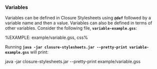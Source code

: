 ### Variables

Variables can be defined in Closure Stylesheets using **`@def`** followed by a
variable name and then a value. Variables can also be defined in terms of other
variables. Consider the following file, **`variable-example.gss`**:

%EXAMPLE: example/variable.gss, css%

Running **`java -jar closure-stylesheets.jar --pretty-print
variable-example.gss`** will print:

<shell noconsole language="css">
java -jar closure-stylesheets.jar --pretty-print example/variable.gss
</shell>